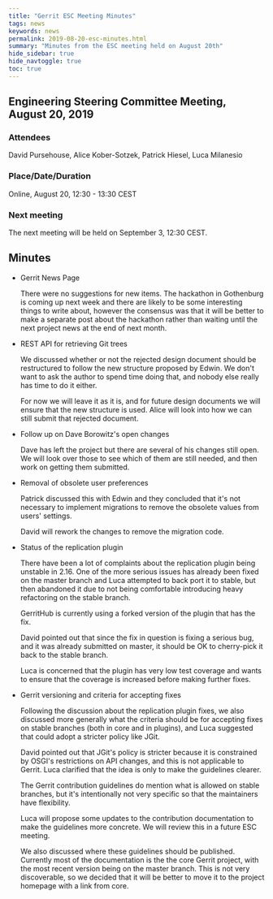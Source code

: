 ```yaml
---
title: "Gerrit ESC Meeting Minutes"
tags: news
keywords: news
permalink: 2019-08-20-esc-minutes.html
summary: "Minutes from the ESC meeting held on August 20th"
hide_sidebar: true
hide_navtoggle: true
toc: true
---
```


## Engineering Steering Committee Meeting, August 20, 2019

### Attendees

David Pursehouse, Alice Kober-Sotzek, Patrick Hiesel, Luca Milanesio

### Place/Date/Duration

Online, August 20, 12:30 - 13:30 CEST

### Next meeting

The next meeting will be held on September 3, 12:30 CEST.

## Minutes

* Gerrit News Page

  There were no suggestions for new items. The hackathon in Gothenburg is coming
  up next week and there are likely to be some interesting things to write about,
  however the consensus was that it will be better to make a separate post about
  the hackathon rather than waiting until the next project news at the end of
  next month.

* REST API for retrieving Git trees

  We discussed whether or not the rejected design document should be restructured
  to follow the new structure proposed by Edwin. We don't want to ask the author to
  spend time doing that, and nobody else really has time to do it either.

  For now we will leave it as it is, and for future design documents we will
  ensure that the new structure is used. Alice will look into how we can still
  submit that rejected document.

* Follow up on Dave Borowitz's open changes

  Dave has left the project but there are several of his changes still open. We
  will look over those to see which of them are still needed, and then work on
  getting them submitted.

* Removal of obsolete user preferences

  Patrick discussed this with Edwin and they concluded that it's not necessary
  to implement migrations to remove the obsolete values from users' settings.

  David will rework the changes to remove the migration code.

* Status of the replication plugin

  There have been a lot of complaints about the replication plugin being unstable
  in 2.16. One of the more serious issues has already been fixed on the master
  branch and Luca attempted to back port it to stable, but then abandoned it due
  to not being comfortable introducing heavy refactoring on the stable branch.

  GerritHub is currently using a forked version of the plugin that has the fix.

  David pointed out that since the fix in question is fixing a serious bug, and it
  was already submitted on master, it should be OK to cherry-pick it back to the
  stable branch.

  Luca is concerned that the plugin has very low test coverage and wants to
  ensure that the coverage is increased before making further fixes.

* Gerrit versioning and criteria for accepting fixes

  Following the discussion about the replication plugin fixes, we also discussed
  more generally what the criteria should be for accepting fixes on stable branches
  (both in core and in plugins), and Luca suggested that could adopt a stricter
  policy like JGit.

  David pointed out that JGit's policy is stricter because it is constrained
  by OSGI's restrictions on API changes, and this is not applicable to Gerrit. Luca
  clarified that the idea is only to make the guidelines clearer.

  The Gerrit contribution guidelines do mention what is allowed on stable branches,
  but it's intentionally not very specific so that the maintainers have flexibility.

  Luca will propose some updates to the contribution documentation to make the
  guidelines more concrete. We will review this in a future ESC meeting.

  We also discussed where these guidelines should be published. Currently most of
  the documentation is the the core Gerrit project, with the most recent version
  being on the master branch. This is not very discoverable, so we decided that it
  will be better to move it to the project homepage with a link from core.
